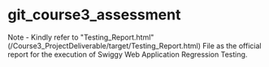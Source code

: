 # git_course3_assessment
Note - Kindly refer to "Testing_Report.html" (/Course3_ProjectDeliverable/target/Testing_Report.html) File as the official report for the execution of Swiggy Web Application Regression Testing.
